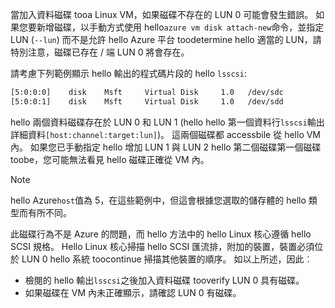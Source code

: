 當加入資料磁碟 tooa Linux VM，如果磁碟不存在的 LUN 0 可能會發生錯誤。 如果您要新增磁碟，以手動方式使用 hello`azure vm disk attach-new`命令，並指定 LUN (`--lun`) 而不是允許 hello Azure 平台 toodetermine hello 適當的 LUN，請特別注意，磁碟已存在 / 端 LUN 0 將會存在。 

請考慮下列範例顯示 hello 輸出的程式碼片段的 hello `lsscsi`:

```bash
[5:0:0:0]    disk    Msft     Virtual Disk     1.0   /dev/sdc 
[5:0:0:1]    disk    Msft     Virtual Disk     1.0   /dev/sdd 
```

hello 兩個資料磁碟存在於 LUN 0 和 LUN 1 (hello hello 第一個資料行`lsscsi`輸出詳細資料`[host:channel:target:lun]`)。 這兩個磁碟都 accessbile 從 hello VM 內。 如果您已手動指定 hello 增加 LUN 1 與 LUN 2 hello 第二個磁碟第一個磁碟 toobe，您可能無法看見 hello 磁碟正確從 VM 內。

> [!NOTE]
> hello Azure`host`值為 5，在這些範例中，但這會根據您選取的儲存體的 hello 類型而有所不同。
> 
> 

此磁碟行為不是 Azure 的問題，而 hello 方法中的 hello Linux 核心遵循 hello SCSI 規格。 Hello Linux 核心掃描 hello SCSI 匯流排，附加的裝置，裝置必須位於 LUN 0 hello 系統 toocontinue 掃描其他裝置的順序。 如以上所述，因此︰

* 檢閱的 hello 輸出`lsscsi`之後加入資料磁碟 tooverify LUN 0 具有磁碟。
* 如果磁碟在 VM 內未正確顯示，請確認 LUN 0 有磁碟。

